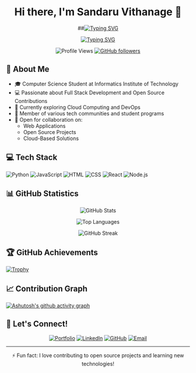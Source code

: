 <div align="center">

# Hi there, I'm Sandaru Vithanage 👋

##[![Typing SVG](https://readme-typing-svg.demolab.com?font=Fira+Code&pause=1000&width=435&lines=Computer+Science+Student;Full+Stack+Developer;Open+Source+Contributor;Tech+Enthusiast)](https://git.io/typing-svg)

[![Typing SVG](https://readme-typing-svg.demolab.com?font=Fira+Code&center=true&pause=1000&width=435&lines=Computer+Science+Student;Full+Stack+Developer;Open+Source+Contributor;Tech+Enthusiast)](https://git.io/typing-svg)


![Profile Views](https://komarev.com/ghpvc/?username=Sandaru-Vithanage&color=blueviolet)
[![GitHub followers](https://img.shields.io/github/followers/Sandaru-Vithanage?style=social)](https://github.com/Sandaru-Vithanage)

</div>

## 💫 About Me
- 🎓 Computer Science Student at Informatics Institute of Technology
- 💻 Passionate about Full Stack Development and Open Source Contributions
- 🌱 Currently exploring Cloud Computing and DevOps
- 🤝 Member of various tech communities and student programs
- 🚀 Open for collaboration on:
  - Web Applications
  - Open Source Projects
  - Cloud-Based Solutions

## 💻 Tech Stack
![Python](https://img.shields.io/badge/Python-80%25-blue?style=for-the-badge&logo=python)
![JavaScript](https://img.shields.io/badge/JavaScript-70%25-yellow?style=for-the-badge&logo=javascript)
![HTML](https://img.shields.io/badge/HTML-90%25-red?style=for-the-badge&logo=html5)
![CSS](https://img.shields.io/badge/CSS-85%25-purple?style=for-the-badge&logo=css3)
![React](https://img.shields.io/badge/React-75%25-blue?style=for-the-badge&logo=react)
![Node.js](https://img.shields.io/badge/Node.js-70%25-green?style=for-the-badge&logo=node.js)

## 📊 GitHub Statistics

<div align="center">

![GitHub Stats](https://github-readme-stats.vercel.app/api?username=Sandaru-Vithanage&show_icons=true&theme=radical&hide_border=true)

![Top Languages](https://github-readme-stats.vercel.app/api/top-langs/?username=Sandaru-Vithanage&layout=compact&theme=radical&hide_border=true)

![GitHub Streak](https://github-readme-streak-stats.herokuapp.com/?user=Sandaru-Vithanage&theme=radical&hide_border=true)

</div>

## 🏆 GitHub Achievements
[![Trophy](https://github-profile-trophy.vercel.app/?username=Sandaru-Vithanage&theme=darkhub&no-frame=true&column=7)](https://github.com/ryo-ma/github-profile-trophy)

## 📈 Contribution Graph
[![Ashutosh's github activity graph](https://github-readme-activity-graph.vercel.app/graph?username=Sandaru-Vithanage&theme=rogue&hide_border=true)](https://github.com/ashutosh00710/github-readme-activity-graph)

## 🤝 Let's Connect!

<div align="center">

[![Portfolio](https://img.shields.io/badge/Portfolio-000000?style=for-the-badge&logo=About.me&logoColor=white)](https://sandaruhansana.netlify.app/)
[![LinkedIn](https://img.shields.io/badge/LinkedIn-0077B5?style=for-the-badge&logo=linkedin&logoColor=white)](https://www.linkedin.com/in/sandaru-vithanage-451b75221)
[![GitHub](https://img.shields.io/badge/GitHub-181717?style=for-the-badge&logo=github&logoColor=white)](https://github.com/Sandaru-Vithanage)
[![Email](https://img.shields.io/badge/Email-D14836?style=for-the-badge&logo=gmail&logoColor=white)](mailto:sandaru@example.com)

</div>

---

<div align="center">
⚡ Fun fact: I love contributing to open source projects and learning new technologies!
</div>

